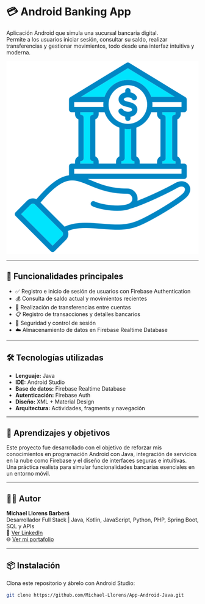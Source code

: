 # 💳 Android Banking App

Aplicación Android que simula una sucursal bancaria digital.  
Permite a los usuarios iniciar sesión, consultar su saldo, realizar transferencias y gestionar movimientos, todo desde una interfaz intuitiva y moderna.

![Banking App Screenshot](./img/banco.png) <!-- Cambia esta ruta por una imagen real si la tienes -->

---

## 📱 Funcionalidades principales

- ✅ Registro e inicio de sesión de usuarios con Firebase Authentication
- 💰 Consulta de saldo actual y movimientos recientes
- 🔄 Realización de transferencias entre cuentas
- 📋 Registro de transacciones y detalles bancarios
- 🔐 Seguridad y control de sesión
- ☁️ Almacenamiento de datos en Firebase Realtime Database

---

## 🛠️ Tecnologías utilizadas

- **Lenguaje:** Java
- **IDE:** Android Studio
- **Base de datos:** Firebase Realtime Database
- **Autenticación:** Firebase Auth
- **Diseño:** XML + Material Design
- **Arquitectura:** Actividades, fragments y navegación

---

## 🧠 Aprendizajes y objetivos

Este proyecto fue desarrollado con el objetivo de reforzar mis conocimientos en programación Android con Java, integración de servicios en la nube como Firebase y el diseño de interfaces seguras e intuitivas.  
Una práctica realista para simular funcionalidades bancarias esenciales en un entorno móvil.

---

## 👨‍💻 Autor

**Michael Llorens Barberá**  
Desarrollador Full Stack | Java, Kotlin, JavaScript, Python, PHP, Spring Boot, SQL y APIs  
📧 [Ver LinkedIn](https://www.linkedin.com/in/michael-llorens-barbera-32b9272b3/)  
🌐 [Ver mi portafolio](https://github.com/Michael-Llorens)

---

## 📦 Instalación

Clona este repositorio y ábrelo con Android Studio:

```bash
git clone https://github.com/Michael-Llorens/App-Android-Java.git
